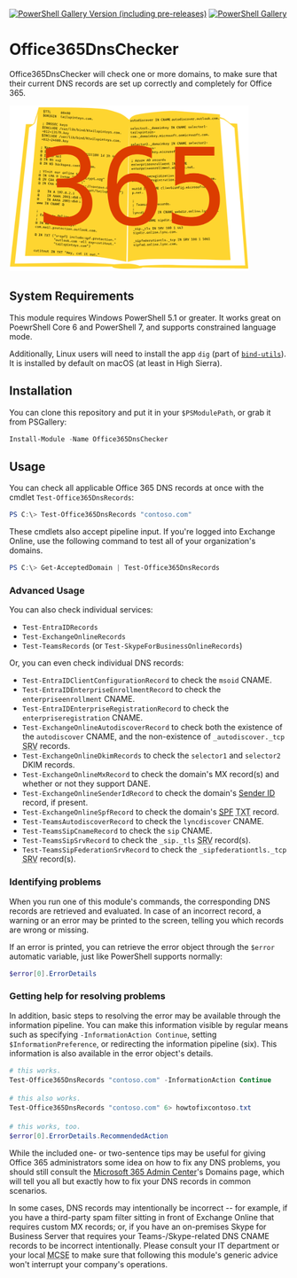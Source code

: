 [![PowerShell Gallery Version (including pre-releases)](https://img.shields.io/powershellgallery/v/Office365DnsChecker?include_prereleases)](https://powershellgallery.com/packages/Office365DnsChecker/) [![PowerShell Gallery](https://img.shields.io/powershellgallery/dt/Office365DnsChecker)](https://powershellgallery.com/packages/v/Office365DnsChecker)

# Office365DnsChecker
Office365DnsChecker will check one or more domains, to make sure that their current DNS records are set up correctly and completely for Office 365.

<img src="https://raw.githubusercontent.com/rhymeswithmogul/Office365DnsChecker/master/Logo/Office365DnsChecker.png" alt="Office365DnsChecker logo" width="432" height="300" style="margin:0 auto">

## System Requirements
This module requires Windows PowerShell 5.1 or greater.  It works great on PoewrShell Core 6 and PowerShell 7, and supports constrained language mode.

Additionally, Linux users will need to install the app `dig` (part of [`bind-utils`](https://github.com/tigeli/bind-utils)).  It is installed by default on macOS (at least in High Sierra).

## Installation
You can clone this repository and put it in your `$PSModulePath`, or grab it from PSGallery:
````powershell
Install-Module -Name Office365DnsChecker
````

## Usage
You can check all applicable Office 365 DNS records at once with the cmdlet `Test-Office365DnsRecords`:
````powershell
PS C:\> Test-Office365DnsRecords "contoso.com"
````

These cmdlets also accept pipeline input.  If you're logged into Exchange Online, use the following command to test all of your organization's domains.
````powershell
PS C:\> Get-AcceptedDomain | Test-Office365DnsRecords
````

### Advanced Usage
You can also check individual services:
- `Test-EntraIDRecords`
- `Test-ExchangeOnlineRecords`
- `Test-TeamsRecords` (or `Test-SkypeForBusinessOnlineRecords`)

Or, you can even check individual DNS records:
- `Test-EntraIDClientConfigurationRecord` to check the `msoid` CNAME.
- `Test-EntraIDEnterpriseEnrollmentRecord` to check the `enterpriseenrollment` CNAME.
- `Test-EntraIDEnterpriseRegistrationRecord` to check the `enterpriseregistration` CNAME.
- `Test-ExchangeOnlineAutodiscoverRecord` to check both the existence of the `autodiscover` CNAME, and the non-existence of `_autodiscover._tcp` <abbr title="service">SRV</abbr> records.
- `Test-ExchangeOnlineDkimRecords` to check the `selector1` and `selector2` DKIM records.
- `Test-ExchangeOnlineMxRecord` to check the domain's MX record(s) and whether or not they support DANE.
- `Test-ExchangeOnlineSenderIdRecord` to check the domain's [Sender ID](https://tools.ietf.org/html/rfc4406) record, if present.
- `Test-ExchangeOnlineSpfRecord` to check the domain's [<abbr title="Sender Policy Framework">SPF</abbr>](https://tools.ietf.org/html/rfc7208) <abbr title="text">TXT</abbr> record.
- `Test-TeamsAutodiscoverRecord` to check the `lyncdiscover` CNAME.
- `Test-TeamsSipCnameRecord` to check the `sip` CNAME.
- `Test-TeamsSipSrvRecord` to check the `_sip._tls` <abbr title="service">SRV</abbr> record(s).
- `Test-TeamsSipFederationSrvRecord` to check the `_sipfederationtls._tcp` <abbr title="service">SRV</abbr> record(s).

### Identifying problems
When you run one of this module's commands, the corresponding DNS records are retrieved and evaluated.  In case of an incorrect record, a warning or an error may be printed to the screen, telling you which records are wrong or missing.

If an error is printed, you can retrieve the error object through the `$error` automatic variable, just like PowerShell supports normally:

````powershell
$error[0].ErrorDetails
````

### Getting help for resolving problems
In addition, basic steps to resolving the error may be available through the information pipeline. You can make this information visible by regular means such as specifying `-InformationAction Continue`, setting `$InformationPreference`, or redirecting the information pipeline (six).  This information is also available in the error object's details.

````powershell
# this works.
Test-Office365DnsRecords "contoso.com" -InformationAction Continue

# this also works.
Test-Office365DnsRecords "contoso.com" 6> howtofixcontoso.txt

# this works, too.
$error[0].ErrorDetails.RecommendedAction
````

While the included one- or two-sentence tips may be useful for giving Office 365 administrators some idea on how to fix any DNS problems, you should still consult the [Microsoft 365 Admin Center](https://admin.microsoft.com)'s Domains page, which will tell you all but exactly how to fix your DNS records in common scenarios.

In some cases, DNS records may intentionally be incorrect -- for example, if you have a third-party spam filter sitting in front of Exchange Online that requires custom MX records; or, if you have an on-premises Skype for Business Server that requires your Teams-/Skype-related DNS CNAME records to be incorrect intentionally.  Please consult your IT department or your local <abbr title="Microsoft Certified Solution Expert">MCSE</abbr> to make sure that following this module's generic advice won't interrupt your company's operations.
